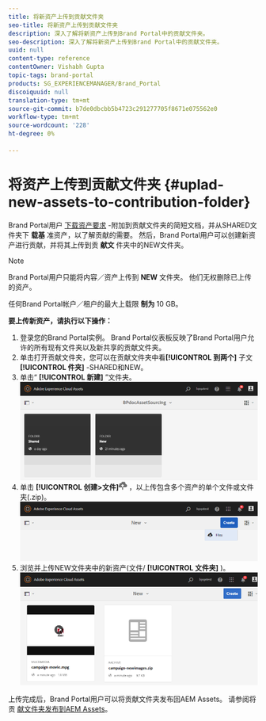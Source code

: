 ```yaml
---
title: 将新资产上传到贡献文件夹
seo-title: 将新资产上传到贡献文件夹
description: 深入了解将新资产上传到Brand Portal中的贡献文件夹。
seo-description: 深入了解将新资产上传到Brand Portal中的贡献文件夹。
uuid: null
content-type: reference
contentOwner: Vishabh Gupta
topic-tags: brand-portal
products: SG_EXPERIENCEMANAGER/Brand_Portal
discoiquuid: null
translation-type: tm+mt
source-git-commit: b7de0dbcbb5b4723c291277705f8671e075562e0
workflow-type: tm+mt
source-wordcount: '228'
ht-degree: 0%

---
```



# 将资产上传到贡献文件夹 {#uplad-new-assets-to-contribution-folder}

Brand Portal用户 [下载资产要求](brand-portal-download-asset-requirements.md) -附加到贡献文件夹的简短文档，并从SHARED文件夹下 **载基** 准资产，以了解贡献的需要。
然后，Brand Portal用户可以创建新资产进行贡献，并将其上传到贡 **献文** 件夹中的NEW文件夹。

>[!NOTE]
>
>Brand Portal用户只能将内容／资产上传到 **NEW** 文件夹。 他们无权删除已上传的资产。
>
>任何Brand Portal帐户／租户的最大上载限 **制为** 10 GB。



**要上传新资产，请执行以下操作：**

1. 登录您的Brand Portal实例。
Brand Portal仪表板反映了Brand Portal用户允许的所有现有文件夹以及新共享的贡献文件夹。
1. 单击打开贡献文件夹，您可以在贡献文件夹中看&#x200B;**[!UICONTROL 到两个]** 子文 **[!UICONTROL 件夹]** -SHARED和NEW。
1. 单击“ **[!UICONTROL 新建]** ”文件夹。
   ![](assets/upload-new-assets1.png)
1. 单击 **[!UICONTROL 创建>文件]**![](assets/upload.png) ，以上传包含多个资产的单个文件或文件夹(.zip)。
   ![](assets/upload-new-assets2.png)
1. 浏览并上传NEW文件夹中的新资产(文件/ **[!UICONTROL 文件夹]** )。
   ![](assets/upload-new-assets3.png)

上传完成后，Brand Portal用户可以将贡献文件夹发布回AEM Assets。 请参阅将贡 [献文件夹发布到AEM Assets](brand-portal-publish-contribution-folder-to-aem-assets.md)。